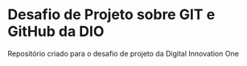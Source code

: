 # Desafio de Projeto sobre GIT e GitHub da DIO
Repositório criado para o desafio de projeto da Digital Innovation One
